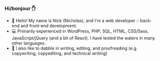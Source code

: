 ### Hi/bonjour :raised_hand:

- :deciduous_tree: Hello! My name is Nick (Nicholas), and I'm a web developer :: back-end and front-end development.
- :computer: Primarily experienced in WordPress, PHP, SQL, HTML, CSS/Sass, JavaScript/jQuery (and a bit of React). I have tested the waters in many other languages.
- :newspaper: I also like to dabble in writing, editing, and proofreading (e.g. copywriting, copyediting, and technical writing)

<!--
**nlamo/nlamo** is a ✨ _special_ ✨ repository because its `README.md` (this file) appears on your GitHub profile.
-->

